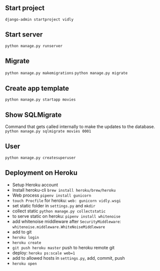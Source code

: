 ## Start project
`django-admin startproject vidly`

## Start server
`python manage.py runserver`

## Migrate
`python manage.py makemigrations`
`python manage.py migrate`

## Create app template
`python manage.py startapp movies`

## Show SQLMigrate
Command that gets called internally to make the updates to the database.
`python manage.py sqlmigrate movies 0001`

## User
`python manage.py createsuperuser`


## Deployment on Heroku
- Setup Heroku account
- Install heroku-cli `brew install heroku/brew/heroku`
- Web process `pipenv install gunicorn`
- `touch Procfile` for heroku: `web: gunicorn vidly.wsgi`
- set static folder in `settings.py` and `mkdir`
- collect static `python manage.py collectstatic`
- to serve static on heroku: `pipenv install whitenoise`
- add whitenoise middleware after `SecurityMiddleware`: `whitenoise.middleware.WhiteNoiseMiddleware`
- add to git
- `heroku login`
- `heroku create`
- `git push heroku master` push to heroku remote git
- deploy: `heroku ps:scale web=1`
- add to allowed hosts in `settings.py`, add, commit, push
- `heroku open`
